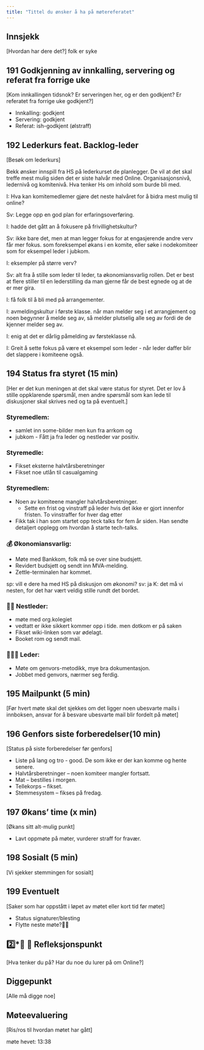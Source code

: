 ```yaml
---
title: "Tittel du ønsker å ha på møtereferatet"
---
```


## Innsjekk

[Hvordan har dere det?]
folk er syke

## 191 Godkjenning av innkalling, servering og referat fra forrige uke

[Kom innkallingen tidsnok? Er serveringen her, og er den godkjent? Er referatet fra forrige uke godkjent?]

- Innkalling: godkjent
- Servering: godkjent
- Referat: ish-godkjent (ølstraff)

## 192 Lederkurs feat. Backlog-leder

[Besøk om lederkurs]

Bekk ønsker innspill fra HS på lederkurset de planlegger. De vil at det skal treffe mest mulig siden det er siste halvår med Online.
Organisasjonsnivå, ledernivå og komitenivå. Hva tenker Hs om inhold som burde bli med.

I: Hva kan komitemedlemer gjøre det neste halvåret for å bidra mest mulig til online?

Sv: Legge opp en god plan for erfaringsoverføring.

I: hadde det gått an å fokusere på frivillighetskultur?

Sv: ikke bare det, men at man legger fokus for at engasjerende andre verv får mer fokus. som foreksempel økans i en komite, eller søke i nodekomiteer som for eksempel leder i jubkom.

I: eksempler på større verv?

Sv: alt fra å stille som leder til leder, ta økonomiansvarlig rollen. Det er best at flere stiller til en lederstilling da man gjerne får de best egnede og at de er mer gira.

I: få folk til å bli med på arrangementer.

I: avmeldingskultur i første klasse. når man melder seg i et arrangjement og noen begynner å melde seg av, så melder plutselig alle seg av fordi de de kjenner melder seg av.

I: enig at det er dårlig påmelding av førsteklasse nå.

I: Greit å sette fokus på være et eksempel som leder - når leder daffer blir det slappere i komiteene også.

## 194 Status fra styret (15 min)

[Her er det kun meningen at det skal være status for styret. Det er lov å stille oppklarende spørsmål, men andre spørsmål som kan lede til diskusjoner skal skrives ned og ta på eventuelt.]

### **Styremedlem**:

- samlet inn some-bilder men kun fra arrkom og
- jubkom - Fått ja fra leder og nestleder var positiv.

### **Styremedle**:

- Fikset eksterne halvtårsberetninger
- Fikset noe utlån til casualgaming

### **Styremedlem**:

- Noen av komiteene mangler halvtårsberetninger.
    - Sette en frist og vinstraff på leder hvis det ikke er gjort innenfor fristen. To vinstraffer for hver dag etter
- Fikk tak i han som startet opp teck talks for fem år siden. Han sendte detaljert opplegg om hvordan å starte tech-talks.

### **💰** Økonomiansvarlig:

- Møte med Bankkom, folk må se over sine budsjett.
- Revidert budsjett og sendt inn MVA-melding.
- Zettle-terminalen har kommet.

sp: vill e dere ha med HS på diskusjon om økonomi?
sv: ja
K: det må vi nesten, for det har vært veldig stille rundt det bordet.

### 👨🏼 Nestleder:

- møte med org.kolegiet
- vedtatt er ikke sikkert kommer opp i tide. men dotkom er på saken
- Fikset wiki-linken som var ødelagt.
- Booket rom og sendt mail.

### 🧔🏼‍♂️ Leder:

- Møte om genvors-metodikk, mye bra dokumentasjon.
- Jobbet med genvors, nærmer seg ferdig.

## 195 Mailpunkt (5 min)

[Før hvert møte skal det sjekkes om det ligger noen ubesvarte mails i innboksen, ansvar for å besvare ubesvarte mail blir fordelt på møtet]

## 196 Genfors siste forberedelser(10 min)

[Status på siste forberedelser før genfors]

- Liste på lang og tro - good. De som ikke er der kan komme og hente senere.
- Halvtårsberetninger – noen komiteer mangler fortsatt.
- Mat – bestilles i morgen.
- Tellekorps – fikset.
- Stemmesystem – fikses på fredag.

## 197 Økans’ time (x min)

[Økans sitt alt-mulig punkt]

- Lavt oppmøte på møter, vurderer straff for fravær.

## 198 Sosialt (5 min)

[Vi sjekker stemmingen for sosialt]

## 199 Eventuelt

[Saker som har oppstått i løpet av møtet eller kort tid før møtet]

- Status signaturer/blesting
- Flytte neste møte?🏌️‍♂️

## 2️⃣*💯 🍾 Refleksjonspunkt

[Hva tenker du på? Har du noe du lurer på om Online?]

## Diggepunkt

[Alle må digge noe]

## Møteevaluering

[Ris/ros til hvordan møtet har gått]

møte hevet: 13:38